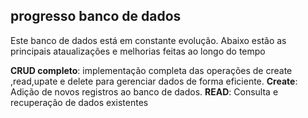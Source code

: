 ## progresso banco de dados 

Este banco de dados está em constante evolução. Abaixo estão as principais ataualizações e melhorias feitas ao longo do tempo

**CRUD completo**: implementação completa das operações de create ,read,upate e delete para gerenciar dados de forma eficiente.
**Create**: Adição de novos registros ao banco de dados.
**READ**: Consulta e recuperação de dados existentes
